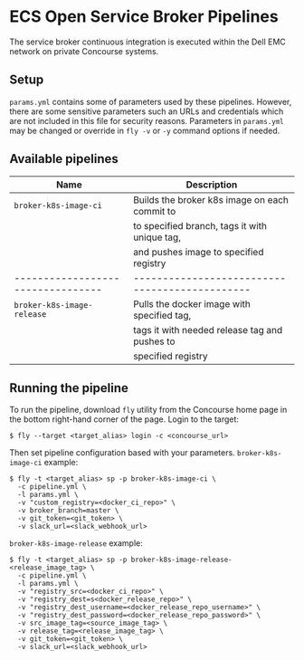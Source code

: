 # ECS Open Service Broker Pipelines

The service broker continuous integration is executed within the Dell EMC network on private Concourse systems.

## Setup

`params.yml` contains some of parameters used by these pipelines. However, there are some sensitive parameters such an
URLs and credentials which are not included in this file for security reasons. Parameters in `params.yml` may be changed
or override in `fly -v` or `-y` command options if needed.


## Available pipelines

| Name                            | Description                                  |
|---------------------------------|----------------------------------------------|
| `broker-k8s-image-ci`           | Builds the broker k8s image on each commit to|
|                                 | to specified branch, tags it with unique tag,|
|                                 | and pushes image to specified registry       |
|---------------------------------|----------------------------------------------|
| `broker-k8s-image-release`      | Pulls the docker image with specified tag,   |
|                                 | tags it with needed release tag and pushes to|
|                                 | specified registry                          |

## Running the pipeline

To run the pipeline, download `fly` utility from the Concourse home page in the
bottom right-hand corner of the page.  Login to the target:

```shell
$ fly --target <target_alias> login -c <concourse_url>
```

Then set pipeline configuration based with your parameters.
`broker-k8s-image-ci` example:

```shell
$ fly -t <target_alias> sp -p broker-k8s-image-ci \
  -c pipeline.yml \
  -l params.yml \
  -v "custom_registry=<docker_ci_repo>" \
  -v broker_branch=master \
  -v git_token=<git_token> \
  -v slack_url=<slack_webhook_url>
```

`broker-k8s-image-release` example:

```shell
$ fly -t <target_alias> sp -p broker-k8s-image-release-<release_image_tag> \
  -c pipeline.yml \
  -l params.yml \
  -v "registry_src=<docker_ci_repo>" \
  -v "registry_dest=s<docker_release_repo>" \
  -v "registry_dest_username=<docker_release_repo_username>" \
  -v "registry_dest_password=<docker_release_repo_password>" \
  -v src_image_tag=<source_image_tag> \
  -v release_tag=<release_image_tag> \
  -v git_token=<git_token> \
  -v slack_url=<slack_webhook_url>
```